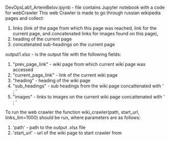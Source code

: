 DevOpsLab1_ArtemBelov.ipynb - file contains Jupyter notebook with a code for webCrawler
This web Crawler is made to go through russian wikipedia pages and collect: 
1) links (link of the page from which this page was reached, link for the current page, and concatenated links for images found on this page),
2) heading of the current page
3) concatenated sub-headings on the current page

output1.xlsx - is the output file with the following fields:
1) "prev_page_link" - wiki page from which current wiki page was accessed
2) "current_page_link" - link of the current wiki page
3) "heading" - heading of the wiki page
4) "sub_headings" - sub headings from the wiki page concattenated with ' ; '
5) "images" - links to images on the current wiki page concattenated with ' ; '

To run the web crawler the function wiki_crawler(path, start_url, links_lim=1000) should be run, where parameters are as follows:
1) 'path' - path to the output .xlsx file
2) 'start_url' - url of the wiki page to start crawler from
